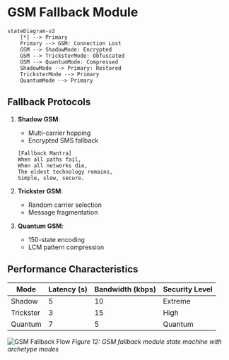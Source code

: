 # GSM Fallback Module

```mermaid
stateDiagram-v2
    [*] --> Primary
    Primary --> GSM: Connection Lost
    GSM --> ShadowMode: Encrypted
    GSM --> TricksterMode: Obfuscated
    GSM --> QuantumMode: Compressed
    ShadowMode --> Primary: Restored
    TricksterMode --> Primary
    QuantumMode --> Primary
```

## Fallback Protocols
1. **Shadow GSM**:
   - Multi-carrier hopping
   - Encrypted SMS fallback
   ```
   [Fallback Mantra]
   When all paths fail,
   When all networks die,
   The oldest technology remains,
   Simple, slow, secure.
   ```

2. **Trickster GSM**:
   - Random carrier selection
   - Message fragmentation

3. **Quantum GSM**:
   - 150-state encoding
   - LCM pattern compression

## Performance Characteristics
| Mode       | Latency (s) | Bandwidth (kbps) | Security Level |
|------------|------------|------------------|----------------|
| Shadow     | 5          | 10               | Extreme        |
| Trickster  | 3          | 15               | High           |
| Quantum    | 7          | 5                | Quantum        |

![GSM Fallback Flow](hardware_gsm_fallback.png)
*Figure 12: GSM fallback module state machine with archetype modes*
